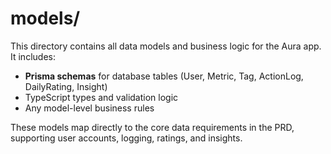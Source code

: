 # models/

This directory contains all data models and business logic for the Aura app. It includes:

- **Prisma schemas** for database tables (User, Metric, Tag, ActionLog, DailyRating, Insight)
- TypeScript types and validation logic
- Any model-level business rules

These models map directly to the core data requirements in the PRD, supporting user accounts, logging, ratings, and insights. 